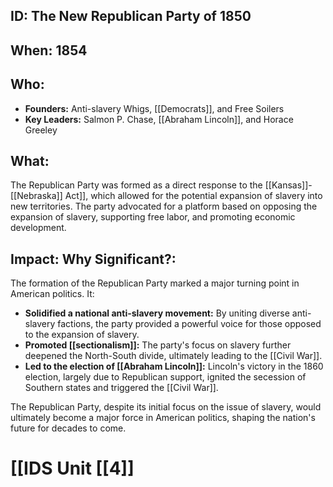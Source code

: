 ## ID: The New Republican Party of 1850

## When: 1854

## Who: 
* **Founders:**  Anti-slavery Whigs, [[Democrats]], and Free Soilers
* **Key Leaders:** Salmon P. Chase,  [[Abraham Lincoln]],  and Horace Greeley

## What:
The Republican Party was formed as a direct response to the [[Kansas]]-[[Nebraska]] Act]], which allowed for the potential expansion of slavery into new territories. The party advocated for a platform based on opposing the expansion of slavery,  supporting free labor, and promoting economic development. 

## Impact: Why Significant?:
The formation of the Republican Party marked a major turning point in American politics. It:

* **Solidified a national anti-slavery movement:** By uniting diverse anti-slavery factions, the party provided a powerful voice for those opposed to the expansion of slavery.
* **Promoted [[sectionalism]]:**  The party's focus on slavery further deepened the North-South divide, ultimately leading to the [[Civil War]].
* **Led to the election of [[Abraham Lincoln]]:** Lincoln's victory in the 1860 election, largely due to Republican support, ignited the secession of Southern states and triggered the [[Civil War]].

The Republican Party, despite its initial focus on the issue of slavery, would ultimately become a major force in American politics, shaping the nation's future for decades to come. 

# [[IDS Unit [[4]]